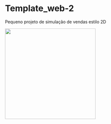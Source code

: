 # Template_web-2
Pequeno projeto de simulação de vendas estilo 2D

<img src='https://github.com/joaocarlopa/Template_web-2/blob/main/e-title.png' width='300'>
